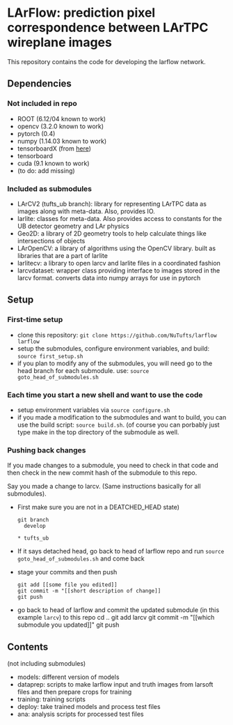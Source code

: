 # LArFlow: prediction pixel correspondence between LArTPC wireplane images

This repository contains the code for developing the larflow network.

## Dependencies

### Not included in repo

* ROOT (6.12/04 known to work)
* opencv (3.2.0 known to work)
* pytorch (0.4)
* numpy (1.14.03 known to work)
* tensorboardX (from [here](https://github.com/lanpa/tensorboard-pytorch))
* tensorboard
* cuda (9.1 known to work)
* (to do: add missing)

### Included as submodules

* LArCV2 (tufts_ub branch): library for representing LArTPC data as images along with meta-data. Also, provides IO.
* larlite: classes for meta-data. Also provides access to constants for the UB detector geometry and LAr physics
* Geo2D: a library of 2D geometry tools to help calculate things like intersections of objects
* LArOpenCV: a library of algorithms using the OpenCV library. built as libraries that are a part of larlite
* larlitecv: a library to open larcv and larlite files in a coordinated fashion
* larcvdataset: wrapper class providing interface to images stored in the larcv format. converts data into numpy arrays for use in pytorch

## Setup

### First-time setup

* clone this repository: `git clone https://github.com/NuTufts/larflow larflow`
* setup the submodules, configure environment variables, and build: `source first_setup.sh`
* if you plan to modify any of the submodules, you will need go to the head branch for each submodule. use: `source goto_head_of_submodules.sh`

### Each time you start a new shell and want to use the code
* setup environment variables via `source configure.sh`
* if you made a modification to the submodules and want to build, you can use the build script: `source build.sh`. (of course you can porbably just type make in the top directory of the submodule as well.

### Pushing back changes

If you made changes to a submodule, you need to check in that code and then check in the new commit hash of the submodule to this repo.

Say you made a change to larcv. (Same instructions basically for all submodules).

* First make sure you are not in a DEATCHED_HEAD state)

      git branch
        develop
	`* tufts_ub`
	
* If it says detached head, go back to head of larflow repo and run `source goto_head_of_submodules.sh` and come back
* stage your commits and then push

      git add [[some file you edited]]
      git commit -m "[[short description of change]]
      git push
* go back to head of larflow and commit the updated submodule (in this example `larcv`) to this repo
      cd ..
      git add larcv
      git commit -m "[[which submodule you updated]]"
      git push


## Contents

(not including submodules)

* models: different version of models
* dataprep: scripts to make larflow input and truth images from larsoft files and then prepare crops for training
* training: training scripts
* deploy: take trained models and process test files
* ana: analysis scripts for processed test files
